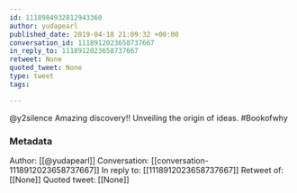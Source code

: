 ```yaml
---
id: 1118984932812943360
author: yudapearl
published_date: 2019-04-18 21:09:32 +00:00
conversation_id: 1118912023658737667
in_reply_to: 1118912023658737667
retweet: None
quoted_tweet: None
type: tweet
tags:

---
```


@y2silence Amazing discovery!! Unveiling the origin of ideas. #Bookofwhy

### Metadata

Author: [[@yudapearl]]
Conversation: [[conversation-1118912023658737667]]
In reply to: [[1118912023658737667]]
Retweet of: [[None]]
Quoted tweet: [[None]]

